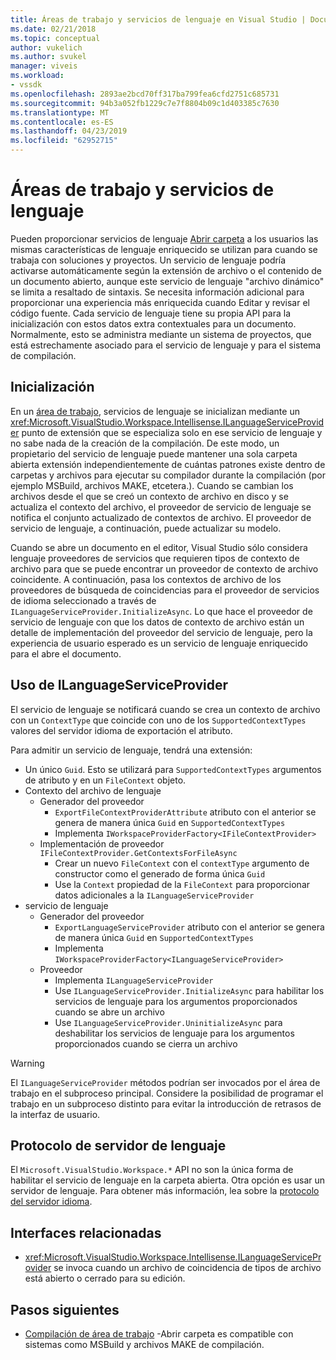 ```yaml
---
title: Áreas de trabajo y servicios de lenguaje en Visual Studio | Documentos de Microsoft
ms.date: 02/21/2018
ms.topic: conceptual
author: vukelich
ms.author: svukel
manager: viveis
ms.workload:
- vssdk
ms.openlocfilehash: 2893ae2bcd70ff317ba799fea6cfd2751c685731
ms.sourcegitcommit: 94b3a052fb1229c7e7f8804b09c1d403385c7630
ms.translationtype: MT
ms.contentlocale: es-ES
ms.lasthandoff: 04/23/2019
ms.locfileid: "62952715"
---
```

# <a name="workspaces-and-language-services"></a>Áreas de trabajo y servicios de lenguaje

Pueden proporcionar servicios de lenguaje [Abrir carpeta](../ide/develop-code-in-visual-studio-without-projects-or-solutions.md) a los usuarios las mismas características de lenguaje enriquecido se utilizan para cuando se trabaja con soluciones y proyectos. Un servicio de lenguaje podría activarse automáticamente según la extensión de archivo o el contenido de un documento abierto, aunque este servicio de lenguaje "archivo dinámico" se limita a resaltado de sintaxis. Se necesita información adicional para proporcionar una experiencia más enriquecida cuando Editar y revisar el código fuente. Cada servicio de lenguaje tiene su propia API para la inicialización con estos datos extra contextuales para un documento. Normalmente, esto se administra mediante un sistema de proyectos, que está estrechamente asociado para el servicio de lenguaje y para el sistema de compilación.

## <a name="initialization"></a>Inicialización

En un [área de trabajo](workspaces.md), servicios de lenguaje se inicializan mediante un <xref:Microsoft.VisualStudio.Workspace.Intellisense.ILanguageServiceProvider> punto de extensión que se especializa solo en ese servicio de lenguaje y no sabe nada de la creación de la compilación. De este modo, un propietario del servicio de lenguaje puede mantener una sola carpeta abierta extensión independientemente de cuántas patrones existe dentro de carpetas y archivos para ejecutar su compilador durante la compilación (por ejemplo MSBuild, archivos MAKE, etcetera.). Cuando se cambian los archivos desde el que se creó un contexto de archivo en disco y se actualiza el contexto del archivo, el proveedor de servicio de lenguaje se notifica el conjunto actualizado de contextos de archivo. El proveedor de servicio de lenguaje, a continuación, puede actualizar su modelo.

Cuando se abre un documento en el editor, Visual Studio sólo considera lenguaje proveedores de servicios que requieren tipos de contexto de archivo para que se puede encontrar un proveedor de contexto de archivo coincidente. A continuación, pasa los contextos de archivo de los proveedores de búsqueda de coincidencias para el proveedor de servicios de idioma seleccionado a través de `ILanguageServiceProvider.InitializeAsync`. Lo que hace el proveedor de servicio de lenguaje con que los datos de contexto de archivo están un detalle de implementación del proveedor del servicio de lenguaje, pero la experiencia de usuario esperado es un servicio de lenguaje enriquecido para el abre el documento.

## <a name="using-ilanguageserviceprovider"></a>Uso de ILanguageServiceProvider

El servicio de lenguaje se notificará cuando se crea un contexto de archivo con un `ContextType` que coincide con uno de los `SupportedContextTypes` valores del servidor idioma de exportación el atributo.

Para admitir un servicio de lenguaje, tendrá una extensión:

- Un único `Guid`. Esto se utilizará para `SupportedContextTypes` argumentos de atributo y en un `FileContext` objeto.
- Contexto del archivo de lenguaje
  - Generador del proveedor
    - `ExportFileContextProviderAttribute` atributo con el anterior se genera de manera única `Guid` en `SupportedContextTypes`
    - Implementa `IWorkspaceProviderFactory<IFileContextProvider>`
  - Implementación de proveedor `IFileContextProvider.GetContextsForFileAsync`
    - Crear un nuevo `FileContext` con el `contextType` argumento de constructor como el generado de forma única `Guid`
    - Use la `Context` propiedad de la `FileContext` para proporcionar datos adicionales a la `ILanguageServiceProvider`
- servicio de lenguaje
  - Generador del proveedor
    - `ExportLanguageServiceProvider` atributo con el anterior se genera de manera única `Guid` en `SupportedContextTypes`
    - Implementa `IWorkspaceProviderFactory<ILanguageServiceProvider>`
  - Proveedor
    - Implementa `ILanguageServiceProvider`
    - Use `ILanguageServiceProvider.InitializeAsync` para habilitar los servicios de lenguaje para los argumentos proporcionados cuando se abre un archivo
    - Use `ILanguageServiceProvider.UninitializeAsync` para deshabilitar los servicios de lenguaje para los argumentos proporcionados cuando se cierra un archivo

>[!WARNING]
>El `ILanguageServiceProvider` métodos podrían ser invocados por el área de trabajo en el subproceso principal. Considere la posibilidad de programar el trabajo en un subproceso distinto para evitar la introducción de retrasos de la interfaz de usuario.

## <a name="language-server-protocol"></a>Protocolo de servidor de lenguaje

El `Microsoft.VisualStudio.Workspace.*` API no son la única forma de habilitar el servicio de lenguaje en la carpeta abierta. Otra opción es usar un servidor de lenguaje. Para obtener más información, lea sobre la [protocolo del servidor idioma](language-server-protocol.md).

## <a name="related-interfaces"></a>Interfaces relacionadas

- <xref:Microsoft.VisualStudio.Workspace.Intellisense.ILanguageServiceProvider> se invoca cuando un archivo de coincidencia de tipos de archivo está abierto o cerrado para su edición.

## <a name="next-steps"></a>Pasos siguientes

* [Compilación de área de trabajo](workspace-build.md) -Abrir carpeta es compatible con sistemas como MSBuild y archivos MAKE de compilación.